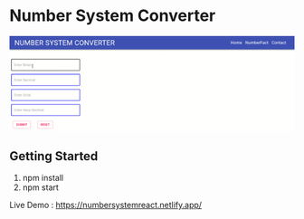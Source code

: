 # Number System Converter

![Live Gif](https://github.com/Madhusudan707/number_system_react/blob/main/number_system/public/number_system_converter.gif)
## Getting Started

1. npm install
2. npm start

Live Demo : https://numbersystemreact.netlify.app/